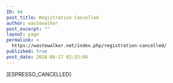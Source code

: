 ```yaml
---
ID: 94
post_title: Registration Cancelled
author: wastewalker
post_excerpt: ""
layout: page
permalink: >
  https://wastewalker.net/index.php/registration-cancelled/
published: true
post_date: 2018-06-17 02:53:04
---
```

[ESPRESSO_CANCELLED]